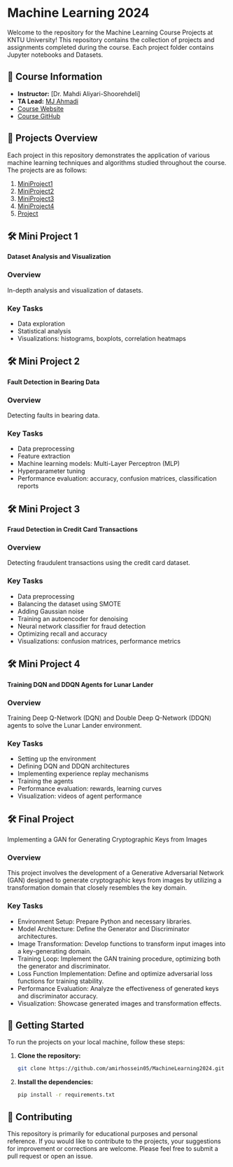 # Machine Learning 2024

Welcome to the repository for the Machine Learning Course Projects at KNTU University! This repository contains the collection of projects and assignments completed during the course. Each project folder contains Jupyter notebooks and Datasets.
## 📘 Course Information

- **Instructor:** [Dr. Mahdi Aliyari-Shoorehdeli]
- **TA Lead:** [MJ Ahmadi](https://github.com/MJAHMADEE)
- [Course Website](https://apac.ee.kntu.ac.ir/academic/courses/)
- [Course GitHub](https://github.com/MJAHMADEE/MachineLearning2024W)

## 📝 Projects Overview

Each project in this repository demonstrates the application of various machine learning techniques and algorithms studied throughout the course. The projects are as follows:

1. [MiniProject1](https://github.com/amirhossein05/MachineLearning2024/tree/main/MiniProject1)
2. [MiniProject2](https://github.com/amirhossein05/MachineLearning2024/tree/main/MiniProject2)
3. [MiniProject3](https://github.com/amirhossein05/MachineLearning2024/tree/main/MiniProject3)
4. [MiniProject4](https://github.com/amirhossein05/MachineLearning2024/tree/main/MiniProject4)
5. [Project](https://github.com/amirhossein05/MachineLearning2024/tree/main/Project)

## 🛠️ Mini Project 1

**Dataset Analysis and Visualization**

### Overview
In-depth analysis and visualization of datasets.

### Key Tasks
- Data exploration
- Statistical analysis
- Visualizations: histograms, boxplots, correlation heatmaps

## 🛠️ Mini Project 2

**Fault Detection in Bearing Data**

### Overview
Detecting faults in bearing data.

### Key Tasks
- Data preprocessing
- Feature extraction
- Machine learning models: Multi-Layer Perceptron (MLP)
- Hyperparameter tuning
- Performance evaluation: accuracy, confusion matrices, classification reports

## 🛠️ Mini Project 3

**Fraud Detection in Credit Card Transactions**

### Overview
Detecting fraudulent transactions using the credit card dataset.

### Key Tasks
- Data preprocessing
- Balancing the dataset using SMOTE
- Adding Gaussian noise
- Training an autoencoder for denoising
- Neural network classifier for fraud detection
- Optimizing recall and accuracy
- Visualizations: confusion matrices, performance metrics

## 🛠️ Mini Project 4

**Training DQN and DDQN Agents for Lunar Lander**

### Overview
Training Deep Q-Network (DQN) and Double Deep Q-Network (DDQN) agents to solve the Lunar Lander environment.

### Key Tasks
- Setting up the environment
- Defining DQN and DDQN architectures
- Implementing experience replay mechanisms
- Training the agents
- Performance evaluation: rewards, learning curves
- Visualization: videos of agent performance
## 🛠️ Final Project 
Implementing a GAN for Generating Cryptographic Keys from Images

### Overview
This project involves the development of a Generative Adversarial Network (GAN) designed to generate cryptographic keys from images by utilizing a transformation domain that closely resembles the key domain.

### Key Tasks
- Environment Setup: Prepare Python and necessary libraries.
- Model Architecture: Define the Generator and Discriminator architectures.
- Image Transformation: Develop functions to transform input images into a key-generating domain.
- Training Loop: Implement the GAN training procedure, optimizing both the generator and discriminator.
- Loss Function Implementation: Define and optimize adversarial loss functions for training stability.
- Performance Evaluation: Analyze the effectiveness of generated keys and discriminator accuracy.
- Visualization: Showcase generated images and transformation effects.



## 🚀 Getting Started

To run the projects on your local machine, follow these steps:

1. **Clone the repository:**
   ```bash
   git clone https://github.com/amirhossein05/MachineLearning2024.git

2. **Install the dependencies:**
   ```bash
   pip install -r requirements.txt
   
## 🤝 Contributing

This repository is primarily for educational purposes and personal reference. If you would like to contribute to the projects, your suggestions for improvement or corrections are welcome. Please feel free to submit a pull request or open an issue.
